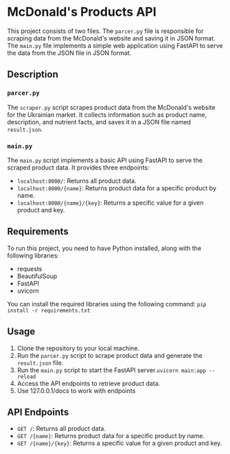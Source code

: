 # McDonald's Products API

This project consists of two files. The `parcer.py` file is responsible for scraping data from the McDonald's website and saving it in JSON format. The `main.py` file implements a simple web application using FastAPI to serve the data from the JSON file in JSON format.

## Description

### `parcer.py`

The `scraper.py` script scrapes product data from the McDonald's website for the Ukrainian market. It collects information such as product name, description, and nutrient facts, and saves it in a JSON file named `result.json`.

### `main.py`

The `main.py` script implements a basic API using FastAPI to serve the scraped product data. It provides three endpoints:
- `localhost:8000/`: Returns all product data.
- `localhost:8000/{name}`: Returns product data for a specific product by name.
- `localhost:8000/{name}/{key}`: Returns a specific value for a given product and key.

## Requirements

To run this project, you need to have Python installed, along with the following libraries:
- requests
- BeautifulSoup
- FastAPI
- uvicorn

You can install the required libraries using the following command:
`pip install -r requirements.txt`


## Usage

1. Clone the repository to your local machine.
2. Run the `parcer.py` script to scrape product data and generate the `result.json` file.
3. Run the `main.py` script to start the FastAPI server.`uvicorn main:app --reload`
4. Access the API endpoints to retrieve product data.
5. Use 127.0.0.1/docs to work with endpoints

## API Endpoints

- `GET /`: Returns all product data.
- `GET /{name}`: Returns product data for a specific product by name.
- `GET /{name}/{key}`: Returns a specific value for a given product and key.



